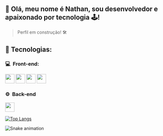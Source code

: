 <h2>👋 Olá, meu nome é Nathan, sou desenvolvedor e apaixonado por tecnologia 🕹️! </h2>

> Perfil em construção! 🛠️

<h2> 🧰&nbsp;Tecnologias: </h2>

<h3> 💻 &nbsp;Front-end:</h3>

 <img src="https://cdn.jsdelivr.net/gh/devicons/devicon/icons/html5/html5-original.svg" width="30" height="30"/> <img src="https://cdn.jsdelivr.net/gh/devicons/devicon/icons/css3/css3-original.svg" width="30" height="30"/>  <img src="https://cdn.jsdelivr.net/gh/devicons/devicon/icons/javascript/javascript-original.svg" width="30" height="30"/>
 <img src="https://cdn.jsdelivr.net/gh/devicons/devicon/icons/react/react-original.svg" width="30" height="30"/> 


<h3>⚙️ &nbsp;Back-end</h3>
 <img src="https://cdn.jsdelivr.net/gh/devicons/devicon/icons/nodejs/nodejs-original.svg" width="30" height="30"/>
 
[![Top Langs](https://github-readme-stats.vercel.app/api/top-langs/?username=Dabliuene&layout=compact)](https://github.com/Dabliuene/github-readme-stats)

![Snake animation](https://github.com/Dabliuene/USERNAME/blob/output/github-contribution-grid-snake.svg)

